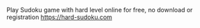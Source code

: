 Play Sudoku game with hard level online for free, no download or registration https://hard-sudoku.com
